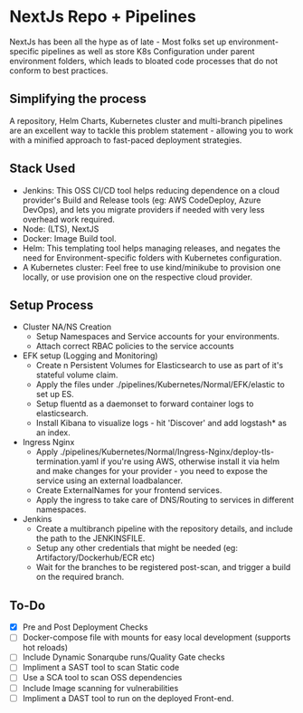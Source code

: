 # NextJs Repo + Pipelines

NextJs has been all the hype as of late - Most folks set up environment-specific pipelines as well as store K8s Configuration under parent environment folders, which leads to bloated code processes that do not conform to best practices. 

## Simplifying the process

A repository, Helm Charts, Kubernetes cluster and multi-branch pipelines are an excellent way to tackle this problem statement - allowing you to work with a minified approach to fast-paced deployment strategies.

## Stack Used

- Jenkins: This OSS CI/CD tool helps reducing dependence on a cloud provider's Build and Release tools (eg: AWS CodeDeploy, Azure DevOps), and lets you migrate providers if needed with very less overhead work required.
- Node: (LTS), NextJS
- Docker: Image Build tool.
- Helm: This templating tool helps managing releases, and negates the need for Environment-specific folders with Kubernetes configuration.
- A Kubernetes cluster: Feel free to use kind/minikube to provision one locally, or use provision one on the respective cloud provider.

## Setup Process

- Cluster NA/NS Creation
    - Setup Namespaces and Service accounts for your environments.
    - Attach correct RBAC policies to the service accounts
- EFK setup (Logging and Monitoring)
    - Create n Persistent Volumes for Elasticsearch to use as part of it's stateful volume claim.
    - Apply the files under ./pipelines/Kubernetes/Normal/EFK/elastic to set up ES.
    - Setup fluentd as a daemonset to forward container logs to elasticsearch.
    - Install Kibana to visualize logs - hit 'Discover' and add logstash* as an index.
- Ingress Nginx
    - Apply ./pipelines/Kubernetes/Normal/Ingress-Nginx/deploy-tls-termination.yaml if you're using AWS, otherwise install it via helm and make changes for your provider - you need to expose the service using an external loadbalancer.
    - Create ExternalNames for your frontend services.
    - Apply the ingress to take care of DNS/Routing to services in different namespaces. 
- Jenkins
    - Create a multibranch pipeline with the repository details, and include the path to the JENKINSFILE.
    - Setup any other credentials that might be needed (eg: Artifactory/Dockerhub/ECR etc)
    - Wait for the branches to be registered post-scan, and trigger a build on the required branch.
## To-Do

- [x] Pre and Post Deployment Checks
- [ ] Docker-compose file with mounts for easy local development (supports hot reloads)
- [ ] Include Dynamic Sonarqube runs/Quality Gate checks
- [ ] Impliment a SAST tool to scan Static code
- [ ] Use a SCA tool to scan OSS dependencies
- [ ] Include Image scanning for vulnerabilities
- [ ] Impliment a DAST tool to run on the deployed Front-end.
